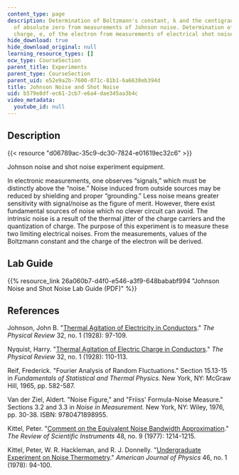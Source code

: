 ```yaml
---
content_type: page
description: Determination of Boltzmann's constant, k and the centigrade temperature
  of absolute zero from measurements of Johnson noise. Determination of the average
  charge, e, of the electron from measurements of electrical shot noise.
hide_download: true
hide_download_original: null
learning_resource_types: []
ocw_type: CourseSection
parent_title: Experiments
parent_type: CourseSection
parent_uid: e52e9a2b-7600-071c-81b1-6a6630eb394d
title: Johnson Noise and Shot Noise
uid: b579e8df-ec61-2cb7-e6a4-dae345aa3b4c
video_metadata:
  youtube_id: null
---
```


Description
-----------

{{< resource "d06789ac-35c9-dc30-7824-e01619ec32c6" >}}

Johnson noise and shot noise experiment equipment.

In electronic measurements, one observes “signals,” which must be distinctly above the “noise.” Noise induced from outside sources may be reduced by shielding and proper “grounding.” Less noise means greater sensitivity with signal/noise as the figure of merit. However, there exist fundamental sources of noise which no clever circuit can avoid. The intrinsic noise is a result of the thermal jitter of the charge carriers and the quantization of charge. The purpose of this experiment is to measure these two limiting electrical noises. From the measurements, values of the Boltzmann constant and the charge of the electron will be derived.

Lab Guide
---------

{{% resource_link 26a060b7-d4f0-e546-a3f9-648bababf994 "Johnson Noise and Shot Noise Lab Guide (PDF)" %}}

References
----------

Johnson, John B. "[Thermal Agitation of Electricity in Conductors](https://journals.aps.org/pr/abstract/10.1103/PhysRev.32.97)." _The Physical Review_ 32, no. 1 (1928): 97-109.

Nyquist, Harry. "[Thermal Agitation of Electric Charge in Conductors](https://journals.aps.org/pr/abstract/10.1103/PhysRev.32.110)." _The Physical Review_ 32, no. 1 (1928): 110-113.

Reif, Frederick. "Fourier Analysis of Random Fluctuations." Section 15.13-15 in _Fundamentals of Statistical and Thermal Physics._ New York, NY: McGraw Hill, 1965, pp. 582-587.

Van der Ziel, Aldert. "Noise Figure," and "Friiss' Formula-Noise Measure." Sections 3.2 and 3.3 in _Noise in Measurement._ New York, NY: Wiley, 1976, pp. 30-38. ISBN: 9780471898955.

Kittel, Peter. "[Comment on the Equivalent Noise Bandwidth Approximation](https://aip.scitation.org/doi/10.1063/1.1135225)." _The Review of Scientific Instruments_ 48, no. 9 (1977): 1214-1215.

Kittel, Peter, W. R. Hackleman, and R. J. Donnelly. "[Undergraduate Experiment on Noise Thermometry](https://aapt.scitation.org/doi/10.1119/1.11171)." _American Journal of Physics_ 46, no. 1 (1978): 94-100.